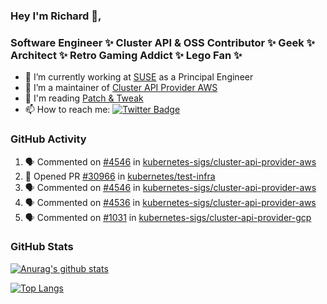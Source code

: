 ### Hey I'm Richard 👋, 

<h3 align="left">Software Engineer ✨ Cluster API & OSS Contributor ✨ Geek ✨ Architect ✨ Retro Gaming Addict ✨ Lego Fan ✨</h3>

- 🔭 I’m currently working at [SUSE](https://www.suse.com/) as a Principal Engineer
- 👯 I’m a maintainer of [Cluster API Provider AWS](https://github.com/kubernetes-sigs/cluster-api-provider-aws)
- 💬 I'm reading [Patch & Tweak](https://bjooks.com/products/patch-tweak-exploring-modular-synthesis)
- 📫 How to reach me: [![Twitter Badge](https://img.shields.io/badge/-@fruit_case-00acee?style=flat&logo=Twitter&logoColor=white)](https://twitter.com/intent/follow?screen_name=fruit_case "Follow on Twitter")

### GitHub Activity 

<!--START_SECTION:activity-->
1. 🗣 Commented on [#4546](https://github.com/kubernetes-sigs/cluster-api-provider-aws/issues/4546#issuecomment-1750140710) in [kubernetes-sigs/cluster-api-provider-aws](https://github.com/kubernetes-sigs/cluster-api-provider-aws)
2. 💪 Opened PR [#30966](https://github.com/kubernetes/test-infra/pull/30966) in [kubernetes/test-infra](https://github.com/kubernetes/test-infra)
3. 🗣 Commented on [#4546](https://github.com/kubernetes-sigs/cluster-api-provider-aws/issues/4546#issuecomment-1750120491) in [kubernetes-sigs/cluster-api-provider-aws](https://github.com/kubernetes-sigs/cluster-api-provider-aws)
4. 🗣 Commented on [#4536](https://github.com/kubernetes-sigs/cluster-api-provider-aws/pull/4536#issuecomment-1750116360) in [kubernetes-sigs/cluster-api-provider-aws](https://github.com/kubernetes-sigs/cluster-api-provider-aws)
5. 🗣 Commented on [#1031](https://github.com/kubernetes-sigs/cluster-api-provider-gcp/issues/1031#issuecomment-1748734189) in [kubernetes-sigs/cluster-api-provider-gcp](https://github.com/kubernetes-sigs/cluster-api-provider-gcp)
<!--END_SECTION:activity-->

### GitHub Stats

[![Anurag's github stats](https://github-readme-stats.vercel.app/api?username=richardcase&count_private=true&show_icons=true)](https://github.com/anuraghazra/github-readme-stats)

[![Top Langs](https://github-readme-stats.vercel.app/api/top-langs/?username=richardcase&hide=html&layout=compact)](https://github.com/anuraghazra/github-readme-stats)
